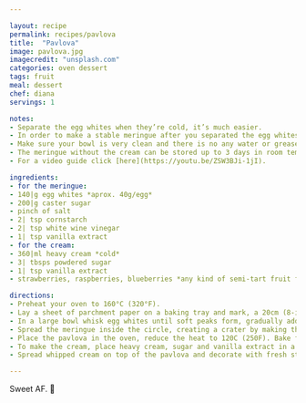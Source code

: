 ```yaml
---

layout: recipe
permalink: recipes/pavlova
title:  "Pavlova"
image: pavlova.jpg
imagecredit: "unsplash.com"
categories: oven dessert
tags: fruit
meal: dessert
chef: diana
servings: 1

notes: 
- Separate the egg whites when they’re cold, it’s much easier.
- In order to make a stable meringue after you separated the egg whites, bring them to room temperature.
- Make sure your bowl is very clean and there is no any water or grease, otherwise you’ll not be able to rich stiff peaks.
- The meringue without the cream can be stored up to 3 days in room temperature.
- For a video guide click [here](https://youtu.be/ZSW3BJi-1jI).

ingredients:
- for the meringue:
- 140|g egg whites *aprox. 40g/egg*
- 200|g caster sugar
- pinch of salt
- 2| tsp cornstarch
- 2| tsp white wine vinegar
- 1| tsp vanilla extract
- for the cream:
- 360|ml heavy cream *cold*
- 3| tbsps powdered sugar
- 1| tsp vanilla extract
- strawberries, raspberries, blueberries *any kind of semi-tart fruit fits perfectly*

directions:
- Preheat your oven to 160°C (320°F).
- Lay a sheet of parchment paper on a baking tray and mark, a 20cm (8-inch) circle. Turn it upside down and set it aside.
- In a large bowl whisk egg whites until soft peaks form, gradually add sugar, until stiff peaks form and the meringue looks glossy. Add white wine vinegar, cornstarch, vanilla extract and beat on low speed until incorporated.
- Spread the meringue inside the circle, creating a crater by making the sides a little higher than the middle.
- Place the pavlova in the oven, reduce the heat to 120C (250F). Bake for 75 minutes, then turn off the heat and let the Pavlova cool completely (at least 4 hours) inside the oven.
- To make the cream, place heavy cream, sugar and vanilla extract in a large bowl. Beat to stiff peaks.
- Spread whipped cream on top of the pavlova and decorate with fresh strawberries.

---
```


Sweet AF. 🔪
